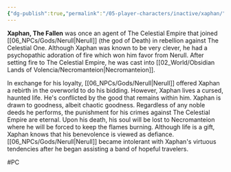 ```yaml
---
{"dg-publish":true,"permalink":"/05-player-characters/inactive/xaphan/"}
---
```


**Xaphan, The Fallen** was once an agent of The Celestial Empire that joined [[06_NPCs/Gods/Nerull\|Nerull]] (the god of Death) in rebellion against The Celestial One. Although Xaphan was known to be very clever, he had a psychopathic adoration of fire which won him favor from Nerull. After setting fire to The Celestial Empire, he was cast into [[02_World/Obsidian Lands of Volencia/Necromanteion\|Necromanteion]]. 

In exchange for his loyalty, [[06_NPCs/Gods/Nerull\|Nerull]] offered Xaphan a rebirth in the overworld to do his bidding. However, Xaphan lives a cursed, haunted life. He's conflicted by the good that remains within him. Xaphan is drawn to goodness, albeit chaotic goodness. Regardless of any noble deeds he performs, the punishment for his crimes against The Celestial Empire are eternal. Upon his death, his soul will be lost to Necromanteion where he will be forced to keep the flames burning. Although life is a gift, Xaphan knows that his benevolence is viewed as defiance. [[06_NPCs/Gods/Nerull\|Nerull]] became intolerant with Xaphan's virtuous tendencies after he began assisting a band of hopeful travelers.

#PC 